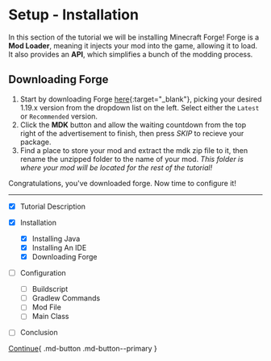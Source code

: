 # Setup - Installation

In this section of the tutorial we will be installing Minecraft Forge!
Forge is a **Mod Loader**, meaning it injects your mod into the game, allowing it to load.
It also provides an **API**, which simplifies a bunch of the modding process.

## Downloading Forge

1. Start by downloading Forge [here](https://files.minecraftforge.net "Download Forge"){:target="_blank"}, picking your desired 1.19.x version from the dropdown list on the left. Select either the `Latest` or `Recommended` version. 
2. Click the **MDK** button and allow the waiting countdown from the top right of the advertisement to finish, then press *SKIP* to recieve your package.
3. Find a place to store your mod and extract the mdk zip file to it, then rename the unzipped folder to the name of your mod. *This folder is where your mod will be located for the rest of the tutorial!*

Congratulations, you've downloaded forge. Now time to configure it!

---

- [x] Tutorial Description
- [x] Installation
    * [x] Installing Java
    * [x] Installing An IDE
    * [x] Downloading Forge
- [ ] Configuration
    * [ ] Buildscript
    * [ ] Gradlew Commands
    * [ ] Mod File
    * [ ] Main Class
- [ ] Conclusion


[Continue](../configuration/buildscript.md){ .md-button .md-button--primary }